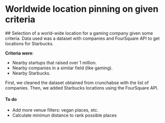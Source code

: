 
# Worldwide location pinning on given criteria 

## Selection of a world-wide location for a gaming company given some criteria. Data used was a dataset with companies and FourSquare API to get locations for Starbucks. 
 
**Criteria were**:

- Nearby startups that raised over 1 million.
- Nearby companies in a similar field (like gaming).
- Nearby Starbucks.

First, we cleaned the dataset obtained from crunchabse with the list of companies. Then, we added Starbucks locations using the FourSquare API.

#### To do 

- Add more venue filters: vegan places, etc.
- Calculate minimun distance to rank possible places

